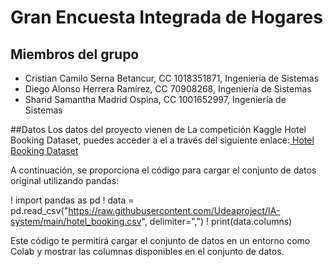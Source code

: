 # Gran Encuesta Integrada de Hogares

## Miembros del grupo

- Cristian Camilo Serna Betancur, CC 1018351871, Ingeniería de Sistemas
- Diego Alonso Herrera Ramírez, CC 70908268, Ingeniería de Sistemas
- Sharid Samantha Madrid Ospina, CC 1001652997, Ingeniería de Sistemas

##Datos
Los datos del proyecto vienen de La competición Kaggle Hotel Booking Dataset, puedes acceder a el a través del siguiente enlace:[ Hotel Booking Dataset](https://www.kaggle.com/datasets/saadharoon27/hotel-booking-dataset)

A continuación, se proporciona el código para cargar el conjunto de datos original utilizando pandas:

! import pandas as pd
! data = pd.read_csv("https://raw.githubusercontent.com/Udeaproject/IA-system/main/hotel_booking.csv", delimiter=",")
! print(data.columns)

Este código te permitirá cargar el conjunto de datos en un entorno como Colab y mostrar las columnas disponibles en el conjunto de datos.
